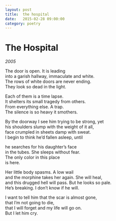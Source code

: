 ```yaml
---
layout: post
title:  the hospital
date:   2015-02-28 09:00:00
category: poetry
---
```

<h1>The Hospital</h1>


*2005*

The door is open. It is leading  
into a garish hallway, immaculate and white.  
The rows of white doors are never ending.  
They look so dead in the light.

Each of them is a time lapse.  
It shelters its small tragedy from others.  
From everything else. A trap.  
The silence is so heavy it smothers.

By the doorway I see him trying to be strong, yet  
his shoulders slump with the weight of it all,  
face crumpled in sheets damp with sweat.  
I begin to think he’d fallen asleep, until

he searches for his daughter’s face  
in the tubes. She sleeps without fear.  
The only color in this place  
is here.

Her little body spasms. A low wail  
and the morphine takes her again. She will heal,  
and this drugged hell will pass. But he looks so pale.  
He’s breaking. I don’t know if he will.

I want to tell him that the scar is almost gone,  
that I’m not going to die,  
that I will forget and my life will go on.  
But I let him cry.

